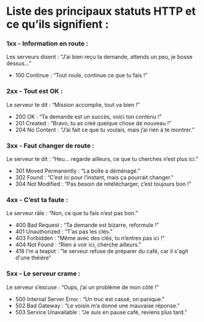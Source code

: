 # Liste des principaux statuts HTTP et ce qu’ils signifient :  

### 1xx - Information en route :  
Les serveurs disent : “J’ai bien reçu ta demande, attends un peu, je bosse dessus…”  
- 100 Continue : “Tout roule, continue ce que tu fais !”  

### 2xx - Tout est OK :  
Le serveur te dit : “Mission accomplie, tout va bien !”  
- 200 OK : “Ta demande est un succès, voici ton contenu !”  
- 201 Created : “Bravo, tu as créé quelque chose de nouveau !”  
- 204 No Content : “J’ai fait ce que tu voulais, mais j’ai rien à te montrer.”  

### 3xx - Faut changer de route :  
Le serveur te dit : “Heu… regarde ailleurs, ce que tu cherches n’est plus ici.”  
- 301 Moved Permanently : “La boîte a déménagé.”  
- 302 Found : “C’est ici pour l’instant, mais ça pourrait changer.”  
- 304 Not Modified : “Pas besoin de retélécharger, c’est toujours bon !”  

### 4xx - C’est ta faute :  
Le serveur râle : “Non, ce que tu fais n’est pas bon.”  
- 400 Bad Request : “Ta demande est bizarre, reformule !”   
- 401 Unauthorized : “T’as pas les clés.”  
- 403 Forbidden : “Même avec des clés, tu n’entres pas ici !”  
- 404 Not Found : “Rien à voir ici, cherche ailleurs.”  
- 418 I'm a teapot : "le serveur refuse de préparer du café, car il s'agit d'une théière"  

### 5xx - Le serveur crame :  
Le serveur s’excuse : “Oups, j’ai un problème de mon côté !”  
- 500 Internal Server Error : “Un truc est cassé, on panique.”  
- 502 Bad Gateway : “Le voisin m’a donné une mauvaise réponse.”  
- 503 Service Unavailable : “Je suis en pause café, reviens plus tard.”  

